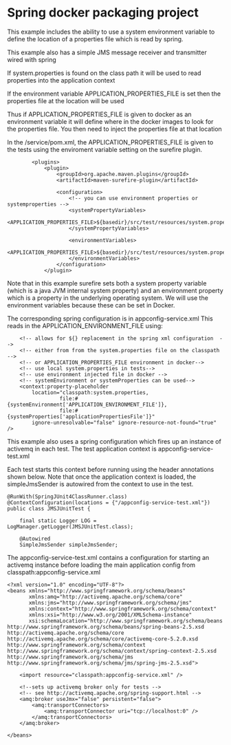 # Spring docker packaging project

This example includes the ability to use a system environment variable to define the location of a properties
file which is read by spring.

This example also has a simple JMS message receiver and transmitter wired with spring

If system.properties is found on the class path it will be used to read properties into the application context

If the environment variable APPLICATION_PROPERTIES_FILE is set then the properties file at the location will be used

Thus if APPLICATION_PROPERTIES_FILE is given to docker as an environment variable it will define where in the docker images to look for 
the properties file. 
You then need to inject the properties file at that location

In the /service/pom.xml, the APPLICATION_PROPERTIES_FILE is given to the tests using the enviroment variable setting on the surefire plugin.

```
        <plugins>
            <plugin>
                <groupId>org.apache.maven.plugins</groupId>
                <artifactId>maven-surefire-plugin</artifactId>
              
                <configuration>
                    <!-- you can use environment properties or systemproperties -->
                    <systemPropertyVariables>
                        <APPLICATION_PROPERTIES_FILE>${basedir}/src/test/resources/system.properties</APPLICATION_PROPERTIES_FILE>
                    </systemPropertyVariables>
             
                    <environmentVariables>
                        <APPLICATION_PROPERTIES_FILE>${basedir}/src/test/resources/system.properties</APPLICATION_PROPERTIES_FILE>
                    </environmentVariables>
                </configuration>
            </plugin>
```

Note that in this example surefire sets both a system property variable (which is a java JVM internal system property) and an environment property which is a property in the underlying operating system.
We will use the environment variables because these can be set in Docker.

The corresponding spring configuration is in appconfig-service.xml
This reads in the APPLICATION_ENVIRONMENT_FILE using:


```
    <!-- allows for ${} replacement in the spring xml configuration  -->
    <!-- either from from the system.properties file on the classpath   -->
    <!-- or APPLICATION_PROPERTIES_FILE environment in docker-->
    <!-- use local system.properties in tests-->
    <!-- use environment injected file in docker -->
    <!-- systemEnvironment or systemProperties can be used-->
    <context:property-placeholder
        location="classpath:system.properties,
                 file:#{systemEnvironment['APPLICATION_ENVIRONMENT_FILE']},
                 file:#{systemProperties['applicationPropertiesFile']}"
        ignore-unresolvable="false" ignore-resource-not-found="true" />

```

This example also uses a spring configuration which fires up an instance of activemq in each test.
The test application context is appconfig-service-test.xml

Each test starts this context before running using the header annotations shown below. 
Note that once the application context is loaded, the simpleJmsSender is autowired from the context to use in the test.

```
@RunWith(SpringJUnit4ClassRunner.class)
@ContextConfiguration(locations = {"/appconfig-service-test.xml"})
public class JMSJUnitTest {

    final static Logger LOG = LogManager.getLogger(JMSJUnitTest.class);

    @Autowired
    SimpleJmsSender simpleJmsSender;

```

The appconfig-service-test.xml contains a configuration for starting an activemq instance before loading the main application config from classpath:appconfig-service.xml
```
<?xml version="1.0" encoding="UTF-8"?>
<beans xmlns="http://www.springframework.org/schema/beans"
       xmlns:amq="http://activemq.apache.org/schema/core"
       xmlns:jms="http://www.springframework.org/schema/jms"
       xmlns:context="http://www.springframework.org/schema/context"
       xmlns:xsi="http://www.w3.org/2001/XMLSchema-instance"
       xsi:schemaLocation="http://www.springframework.org/schema/beans 
http://www.springframework.org/schema/beans/spring-beans-2.5.xsd
http://activemq.apache.org/schema/core http://activemq.apache.org/schema/core/activemq-core-5.2.0.xsd
http://www.springframework.org/schema/context 
http://www.springframework.org/schema/context/spring-context-2.5.xsd
http://www.springframework.org/schema/jms 
http://www.springframework.org/schema/jms/spring-jms-2.5.xsd">

    <import resource="classpath:appconfig-service.xml" />
    
    <!--sets up activemq broker only for tests -->
    <!-- see http://activemq.apache.org/spring-support.html -->
    <amq:broker useJmx="false" persistent="false">
        <amq:transportConnectors>
            <amq:transportConnector uri="tcp://localhost:0" />
        </amq:transportConnectors>
    </amq:broker>
    
</beans>
```



